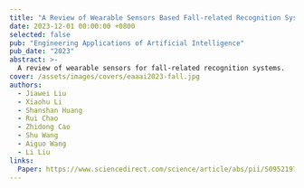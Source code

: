 ```yaml
---
title: "A Review of Wearable Sensors Based Fall-related Recognition Systems"
date: 2023-12-01 00:00:00 +0800
selected: false
pub: "Engineering Applications of Artificial Intelligence"
pub_date: "2023"
abstract: >-
  A review of wearable sensors for fall-related recognition systems.
cover: /assets/images/covers/eaaai2023-fall.jpg
authors:
  - Jiawei Liu
  - Xiaohu Li
  - Shanshan Huang
  - Rui Chao
  - Zhidong Cao
  - Shu Wang
  - Aiguo Wang
  - Li Liu
links:
  Paper: https://www.sciencedirect.com/science/article/abs/pii/S095219762300177X
---
```

